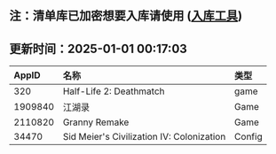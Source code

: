 ## 注：清单库已加密想要入库请使用 ([入库工具](https://github.com/BlankTMing/ManifestAutoUpdate/releases))

## 更新时间：2025-01-01 00:17:03
| AppID | 名称 | 类型  |
| :-------------------- | :----------------------------- | :----------- |
| 320 | Half-Life 2: Deathmatch| game |
| 1909840 | 江湖录| Game |
| 2110820 | Granny Remake| Game |
| 34470 | Sid Meier's Civilization IV: Colonization| Config |
